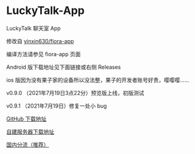 # LuckyTalk-App

LuckyTalk 聊天室 App

修改自 [yinxin630/fiora-app](https://github.com/yinxin630/fiora-app)

编译方法请参见 fiora-app 页面

Android 版下载地址见下面链接或右侧 Releases

ios 版因为没有果子家的设备所以没法整，果子的开发者账号好贵，嘤嘤嘤……

v0.9.0 （2021年7月19日3点22分）预览版上线，初版测试

v0.9.1 （2021年7月19日）修复一处小 bug

[GitHub 下载地址](https://github.com/luckykeeper/LuckyTalk-app/releases/download/v0.9.1/luckytalk-v0.9.1.apk)

[自建服务器下载地址](https://gate.luckykeeper.site/LuckyTalk/luckytalk-v0.9.1.apk)

[国内分流（推荐）](https://oa.hbfu.edu.cn/backstage/filecenter/file/main::4a45a0f3a3164a3e98fc47d6e2b15bcd)
